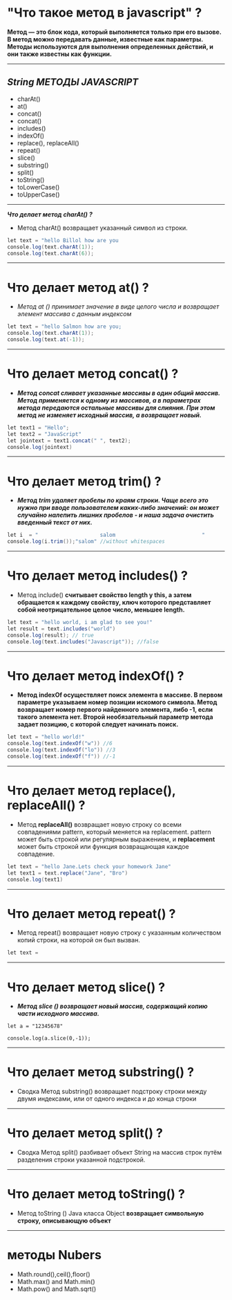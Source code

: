 # "Что такое метод в javascript" ?

**Метод — это блок кода, который выполняется только при его вызове. В метод можно передавать данные, известные как параметры. Методы используются для выполнения определенных действий, и они также известны как функции.**
___

## _String МЕТОДЫ JAVASCRIPT_
 + charAt()
 + at()
 +  concat()
 +  concat()
+ includes()
+ indexOf()
+ replace(), replaceAll()
+ repeat()
+ slice()
+ substring()
+ split()
+ toString()
+ toLowerCase()
+ toUpperCase()
____
***Что делает метод charAt() ?***
+ Метод charAt() возвращает указанный символ из строки.
```java 
let text = "hello Billol how are you
console.log(text.charAt(1));
console.log(text.charAt(6));
```
___
# Что делает метод  at() ?
+ *Метод at () принимает значение в виде целого числа и возвращает элемент массива с данным индексом*
```java
let text = "hello Salmon how are you;
console.log(text.charAt(1));
console.log(text.at(-1));
```
___ 
# Что делает метод concat() ?
+ ***Метод concat сливает указанные массивы в один общий массив. Метод применяется к одному из массивов, а в параметрах метода передаются остальные массивы для слияния. При этом метод не изменяет исходный массив, а возвращает новый.***
```java
let text1 = "Hello";
let text2 = "JavaScript"
let jointext = text1.concat(" ", text2);
console.log(jointext)
```
___
# Что делает метод  trim() ?
+ ***Метод trim удаляет пробелы по краям строки. Чаще всего это нужно при вводе пользователем каких-либо значений: он может случайно налепить лишних пробелов - и наша задача очистить введенный текст от них.***
```java
let i  = "                    salom                            "
console.log(i.trim());"salom" //without whitespaces
```
___
# Что делает метод includes() ?
+ Метод include() **считывает свойство length у this, а затем обращается к каждому свойству, ключ которого представляет собой неотрицательное целое число, меньшее length.**
```java
let text = "hello world, i am glad to see you!"
let result = text.includes("world")
console.log(result); // true
console.log(text.includes("Javascript")); //false
```
___
# Что делает метод indexOf() ?
+ **Метод indexOf осуществляет поиск элемента в массиве. В первом параметре указываем номер позиции искомого символа. Метод возвращает номер первого найденного элемента, либо -1, если такого элемента нет. Второй необязательный параметр метода задает позицию, с которой следует начинать поиск.**
```java
let text = "hello world!"
console.log(text.indexOf("w")) //6
console.log(text.indexOf("lo")) //3
console.log(text.indexOf("f")) //-1

```
___
# Что делает метод replace(), replaceAll() ?
+ Метод **replaceAll()** возвращает новую строку со всеми совпадениями pattern, который меняется на replacement. pattern может быть строкой или регулярным выражением, и **replacement** может быть строкой или функция возвращающая каждое совпадение.
```java
let text = "hello Jane.Lets check your homework Jane"
let text1 = text.replace("Jane", "Bro")
console.log(text1)
```
___
#  Что делает метод repeat() ?
+ Метод repeat() возвращает новую строку с указанным количеством копий строки, на которой он был вызван.
```java
let text =  
```
___
# Что делает метод slice() ?
+ ***Метод slice () возвращает новый массив, содержащий копию части исходного массива.***
```
let a = "12345678"

console.log(a.slice(0,-1));

```
___
# Что делает метод substring() ?
+ Сводка Метод substring() возвращает подстроку строки между двумя индексами, или от одного индекса и до конца строки
___
# Что делает метод split() ?
  + Сводка Метод split() разбивает объект String на массив строк путём разделения строки указанной подстрокой.
___
# Что делает метод toString() ?
+ Метод toString () Java класса Object **возвращает символьную строку, описывающую объект**
___
# методы Nubers
+ Math.round(),ceil(),floor()
+  Math.max() and Math.min()
+  Math.pow() and Math.sqrt()

